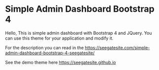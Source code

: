 # Simple Admin Dashboard Bootstrap 4
Hello,
This is simple admin dashboard with Bootstrap 4 and JQuery. You can use this theme for your application and modify it.

For the description you can read in the https://seegatesite.com/simple-admin-dashboard-bootstrap-4-seegatesite/

See the demo theme here https://seegatesite.github.io
